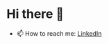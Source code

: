 
# Hi there 👋


- 📫 How to reach me: [LinkedIn](https://www.linkedin.com/in/giorgi-tarsaidze-57a44a26a/)



